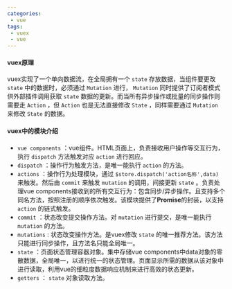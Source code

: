```yaml
---
categories:
 - vue
tags:
 - vuex 
 - vue
---
```

#### vuex原理

vuex实现了一个单向数据流，在全局拥有一个 `state` 存放数据，当组件要更改 `state` 中的数据时，必须通过 `Mutation` 进行， `Mutation` 同时提供了订阅者模式供外部插件调用获取 `state` 数据的更新。而当所有异步操作或批量的同步操作则需要走 `Action` ，但 `Action` 也是无法直接修改 `State` ，同样需要通过 `Mutation` 来修改 `State` 的数据。

#### vuex中的模块介绍

* `vue components` ：vue组件。HTML页面上，负责接收用户操作等交互行为，执行 `dispatch` 方法触发对应 `action` 进行回应。
* `dispatch` ：操作行为触发方法，是唯一能执行 `action` 的方法。
* `actions` ：操作行为处理模块，通过 `$store.dispatch('action名称',data)` 来触发。然后由 `commit` 来触发 `mutation` 的调用，间接更新 `state` 。负责处理vue components接收到的所有交互行为：包含同步/异步操作。且支持多个同名方法，按照注册的顺序依次触发。该模块提供了**Promise**的封装，以支持 `action` 的链式触发。
* `commit` ：状态改变提交操作方法。对 `mutation` 进行提交，是唯一能执行 `mutation` 的方法。
* `mutations` : 状态改变操作方法。是vuex修改 `state` 的唯一推荐方法。该方法只能进行同步操作，且方法名只能全局唯一。
* `state` ：页面状态管理容器对象。集中存储vue components中data对象的零散数据，全局唯一，以进行统一的状态管理。页面显示所需的数据从该对象中进行读取，利用vue的细粒度数据响应机制来进行高效的状态更新。
* `getters` ： `state` 对象读取方法。
